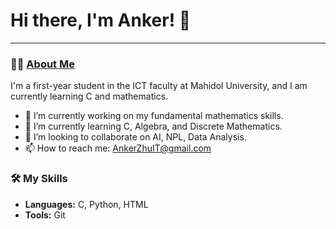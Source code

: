 # Hi there, I'm Anker! 👋

---

### 👨‍💻 [About Me](https://ankerrr47.github.io/ "Open the Resume")
I'm a first-year student in the ICT faculty at Mahidol University, and I am currently learning C and mathematics.

- 🔭 I’m currently working on my fundamental mathematics skills.
- 🌱 I’m currently learning C, Algebra, and Discrete Mathematics.
- 👯 I’m looking to collaborate on AI, NPL, Data Analysis.
- 📫 How to reach me: [AnkerZhuIT@gmail.com](mailto:AnkerZhuIT@gmail.com)
  

### 🛠️ My Skills
- **Languages:** C, Python, HTML
- **Tools:** Git

